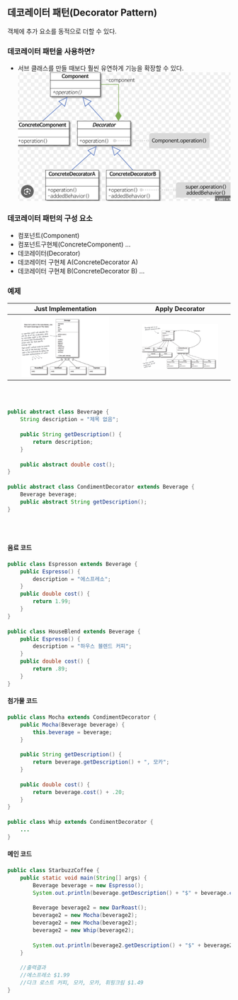 ## **데코레이터 패턴(Decorator Pattern)**
객체에 추가 요소를 동적으로 더할 수 있다.

### 데코레이터 패턴을 사용하면?
- 서브 클래스를 만들 때보다 훨씬 유연하게 기능을 확장할 수 있다.
![Alt text](../Images/decorator.png)

### 데코레이터 패턴의 구성 요소
- 컴포넌트(Component)
- 컴포넌트구현체(ConcreteComponent) ...
- 데코레이터(Decorator)
- 데코레이터 구현체 A(ConcreteDecorator A)
- 데코레이터 구현체 B(ConcreteDecorator B) ...

### 예제
<table>
    <tr>
        <th>Just Implementation </th>
        <th> </th>
        <th>Apply Decorator </th>
    </tr>
    <tr>
        <th>
            <img src='../images/decorator2.png' width='80%'>
        </th>
        <th> </th>
        <th>
            <img src='../images/decorator3.png' width='80%'>
        </th>
    </tr>
</table>

<br/><br/>

```java
public abstract class Beverage {
    String description = "제목 없음";

    public String getDescription() {
        return description;
    }

    public abstract double cost();
}

public abstract class CondimentDecorator extends Beverage {
    Beverage beverage;
    public abstract String getDescription();
}
```

<br/><br/>

#### 음료 코드
```java
public class Espresson extends Beverage {
    public Espresso() {
        description = "에스프레소";
    }
    public double cost() {
        return 1.99;
    }
}

public class HouseBlend extends Beverage {
    public Espresso() {
        description = "하우스 블렌드 커피";
    }
    public double cost() {
        return .89;
    }
}
```

#### 첨가물 코드
```java
public class Mocha extends CondimentDecorator {
    public Mocha(Beverage beverage) {
        this.beverage = beverage;
    }

    public String getDescription() {
        return beverage.getDescription() + ", 모카";
    }

    public double cost() {
        return beverage.cost() + .20;
    }
}

public class Whip extends CondimentDecorator {
    ...
}
```

#### 메인 코드
```java
public class StarbuzzCoffee {
    public static void main(String[] args) {
        Beverage beverage = new Espresso();
        System.out.println(beverage.getDescription() + "$" + beverage.cost());

        Beverage beverage2 = new DarRoast();
        beverage2 = new Mocha(beverage2);
        beverage2 = new Mocha(beverage2);
        beverage2 = new Whip(beverage2);

        System.out.println(beverage2.getDescription() + "$" + beverage2.cost());
    }

    //출력결과
    //에스프레소 $1.99
    //다크 로스트 커피, 모카, 모카, 휘핑크림 $1.49
}
```